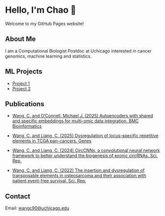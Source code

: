 # Hello, I'm Chao 👋

Welcome to my GitHub Pages website!

## About Me
I am a Computational Biologist Postdoc at Uchicago interested in cancer genomics, machine learning and statistics.

## ML Projects
- [Project 1](https://github.com/wangc90/AE_Data_Integration)
- [Project 2](https://github.com/wangc90/CircCNNs)

## Publications
- [Wang, C. and O’Connell, Michael J. (2025) Autoencoders with shared and specific embeddings for multi-omic data integration. BMC Bioinformatics](https://bmcbioinformatics.biomedcentral.com/articles/10.1186/s12859-025-06245-7)

- [Wang, C. and Liang, C. (2025) Dysregulation of locus-specific repetitive elements in TCGA pan-cancers. Genes](https://www.mdpi.com/2073-4425/16/5/528)

- [Wang, C. and Liang, C. (2024) CircCNNs, a convolutional neural network framework to better understand the biogenesis of exonic circRNAs. Sci. Rep.](https://www.nature.com/articles/s41598-024-69262-1)

- [Wang, C. and Liang, C. (2022) The insertion and dysregulation of transposable elements in osteosarcoma and their association with patient event-free survival. Sci. Rep.](https://www.nature.com/articles/s41598-021-04208-5)

## Contact
Email: [wangc90@uchicago.edu](mailto:wangc90@uchicago.edu)
